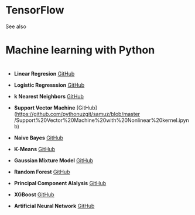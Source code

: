 # TensorFlow


See also 
#  Machine learning with Python <h1>

*   **Linear Regresion**  [GitHub](https://github.com/pythonuzgit/elmurodov_linearregression)
*   **Logistic Regresssion** [GitHub](https://github.com/pythonuzgit/elmurodov_logisticRegression)
*   **k Nearest Neighbors** [GitHub](https://github.com/pythonuzgit/elmurodov_kNearestNeighbors) 

*   **Support Vector Machine** [GitHub](https://github.com/pythonuzgit/samuz/blob/master  
          /Support%20Vector%20Machine%20with%20Nonlinear%20kernel.ipynb)

*    **Naive Bayes** [GitHub](https://github.com/pythonuzgit/samuz/blob/master/Naive%20Bayes%20Classification.ipynb)
*   **K-Means** [GitHub](https://github.com/pythonuzgit/samuz/blob/master/K-Means%20Clusters%20with%20ipl.csv.ipynb)
*   **Gaussian Mixture Model** [GitHub](https://github.com/pythonuzgit/elmurodov_GaussianMixtureModel)
*    **Random Forest** [GitHub](https://github.com/pythonuzgit/elmurodov_RandomForest)
*   **Principal Component Alalysis** [GitHub](https://github.com/pythonuzgit/elmurodov_PrincipialComponentAnalysis)
*   **XGBoost** [GitHub](https://github.com/pythonuzgit/elmurodov_XGBoost)
*   **Artificial Neural Network** [GitHub](https://github.com/pythonuzgit/elmurodov_ArtificialNeuralNetworks)


